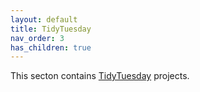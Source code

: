 ```yaml
---
layout: default
title: TidyTuesday
nav_order: 3
has_children: true
---
```


This secton contains [TidyTuesday](https://github.com/rfordatascience/tidytuesday) projects.

